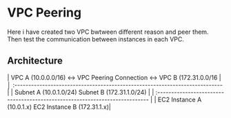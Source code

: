 # VPC Peering

Here i have created two VPC bwtween different reason and peer them. Then test the communication between instances in each VPC.

## Architecture

| VPC A (10.0.0.0/16)  ↔  VPC Peering Connection  ↔  VPC B (172.31.0.0/16      |
│ :--------------------------------------------------------------------------- |                   | Subnet A (10.0.1.0/24)                            Subnet B (172.31.1.0/24)   |
| :--------------------------------------------------------------------------- |
| EC2 Instance A (10.0.1.x)                         EC2 Instance B (172.31.1.x)|
